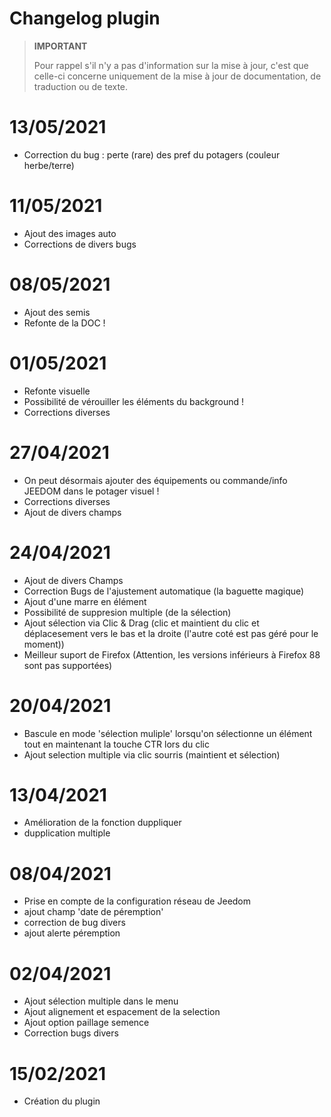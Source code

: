 # Changelog plugin 

>**IMPORTANT**
>
>Pour rappel s'il n'y a pas d'information sur la mise à jour, c'est que celle-ci concerne uniquement de la mise à jour de documentation, de traduction ou de texte.

# 13/05/2021

- Correction du bug : perte (rare) des pref du potagers (couleur herbe/terre)

# 11/05/2021

- Ajout des images auto
- Corrections de divers bugs

# 08/05/2021

- Ajout des semis
- Refonte de la DOC !


# 01/05/2021

- Refonte visuelle
- Possibilité de vérouiller les éléments du background !
- Corrections diverses

# 27/04/2021

- On peut désormais ajouter des équipements ou commande/info JEEDOM dans le potager visuel !
- Corrections diverses
- Ajout de divers champs


# 24/04/2021

- Ajout de divers Champs
- Correction Bugs de l'ajustement automatique (la baguette magique)
- Ajout d'une marre en élément
- Possibilité de suppresion multiple (de la sélection)
- Ajout sélection via Clic & Drag (clic et maintient du clic et déplacesement vers le bas et la droite (l'autre coté est pas géré pour le moment))
- Meilleur suport de Firefox (Attention, les versions inférieurs à Firefox 88 sont pas supportées)

# 20/04/2021

- Bascule en mode 'sélection muliple' lorsqu'on sélectionne un élément tout en maintenant la touche CTR lors du clic
- Ajout selection multiple via clic sourris (maintient et sélection)

# 13/04/2021

- Amélioration de la fonction duppliquer
- dupplication multiple

# 08/04/2021

- Prise en compte de la configuration réseau de Jeedom
- ajout champ 'date de péremption'
- correction de bug divers
- ajout alerte péremption

# 02/04/2021

- Ajout sélection multiple dans le menu
- Ajout alignement et espacement de la selection
- Ajout option paillage semence
- Correction bugs divers

# 15/02/2021

- Création du plugin
